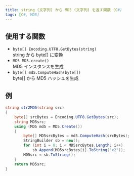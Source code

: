 ```yaml
---
title: string (文字列) から MD5 (文字列) を返す関数 (C#)
tags: [C#, MD5]
---
```


## 使用する関数
- `byte[] Encoding.UTF8.GetBytes(string)`  
  string から byte[] に変換
- `MD5 MD5.create()`  
  MD5 インスタンスを生成
- `byte[] md5.ComputeHash(byte[])`  
  byte[] から MD5 ハッシュを生成  

## 例
```cs
string str2MD5(string src)
{
    byte[] srcBytes = Encoding.UTF8.GetBytes(src);
    string MD5src;
    using (MD5 md5 = MD5.Create())
    {
        byte[] MD5srcBytes = md5.ComputeHash(srcBytes);
        StringBuilder sb = new();
        for (int i = 0; i < MD5srcBytes.Length; i++)
            sb.Append(MD5srcBytes[i].ToString("x2"));
        MD5src = sb.ToString();
    }
    return MD5src;
}
```

